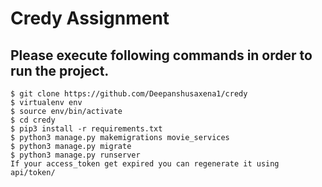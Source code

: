 # Credy Assignment

## Please execute following commands in order to run the project.
```
$ git clone https://github.com/Deepanshusaxena1/credy
$ virtualenv env
$ source env/bin/activate
$ cd credy
$ pip3 install -r requirements.txt
$ python3 manage.py makemigrations movie_services
$ python3 manage.py migrate
$ python3 manage.py runserver
If your access_token get expired you can regenerate it using api/token/
